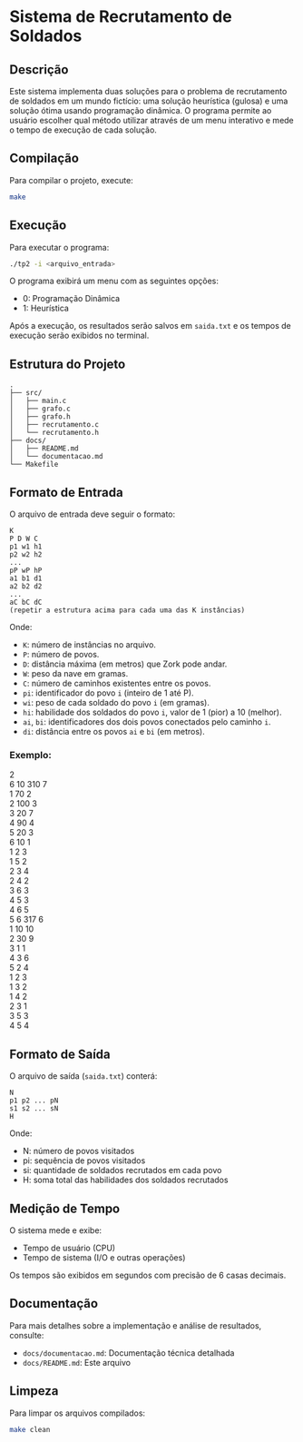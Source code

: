# Sistema de Recrutamento de Soldados

## Descrição
Este sistema implementa duas soluções para o problema de recrutamento de soldados em um mundo fictício: uma solução heurística (gulosa) e uma solução ótima usando programação dinâmica. O programa permite ao usuário escolher qual método utilizar através de um menu interativo e mede o tempo de execução de cada solução.

## Compilação
Para compilar o projeto, execute:
```bash
make
```

## Execução
Para executar o programa:
```bash
./tp2 -i <arquivo_entrada>
```

O programa exibirá um menu com as seguintes opções:
- 0: Programação Dinâmica
- 1: Heurística

Após a execução, os resultados serão salvos em `saida.txt` e os tempos de execução serão exibidos no terminal.

## Estrutura do Projeto
```
.
├── src/
│   ├── main.c
│   ├── grafo.c
│   ├── grafo.h
│   ├── recrutamento.c
│   └── recrutamento.h
├── docs/
│   ├── README.md
│   └── documentacao.md
└── Makefile
```

## Formato de Entrada
O arquivo de entrada deve seguir o formato:
```
K
P D W C
p1 w1 h1
p2 w2 h2
...
pP wP hP
a1 b1 d1
a2 b2 d2
...
aC bC dC
(repetir a estrutura acima para cada uma das K instâncias)
```
Onde:
- `K`: número de instâncias no arquivo.
- `P`: número de povos.
- `D`: distância máxima (em metros) que Zork pode andar.
- `W`: peso da nave em gramas.
- `C`: número de caminhos existentes entre os povos.
- `pi`: identificador do povo `i` (inteiro de 1 até P).
- `wi`: peso de cada soldado do povo `i` (em gramas).
- `hi`: habilidade dos soldados do povo `i`, valor de 1 (pior) a 10 (melhor).
- `ai`, `bi`: identificadores dos dois povos conectados pelo caminho `i`.
- `di`: distância entre os povos `ai` e `bi` (em metros).

### Exemplo:

2  
6 10 310 7  
1 70 2  
2 100 3  
3 20 7  
4 90 4  
5 20 3  
6 10 1  
1 2 3  
1 5 2  
2 3 4  
2 4 2  
3 6 3  
4 5 3  
4 6 5  
5 6 317 6  
1 10 10  
2 30 9  
3 1 1  
4 3 6  
5 2 4  
1 2 3  
1 3 2  
1 4 2  
2 3 1  
3 5 3  
4 5 4  

## Formato de Saída
O arquivo de saída (`saida.txt`) conterá:
```
N
p1 p2 ... pN
s1 s2 ... sN
H
```
Onde:
- N: número de povos visitados
- pi: sequência de povos visitados
- si: quantidade de soldados recrutados em cada povo
- H: soma total das habilidades dos soldados recrutados

## Medição de Tempo
O sistema mede e exibe:
- Tempo de usuário (CPU)
- Tempo de sistema (I/O e outras operações)

Os tempos são exibidos em segundos com precisão de 6 casas decimais.

## Documentação
Para mais detalhes sobre a implementação e análise de resultados, consulte:
- `docs/documentacao.md`: Documentação técnica detalhada
- `docs/README.md`: Este arquivo

## Limpeza
Para limpar os arquivos compilados:
```bash
make clean
``` 